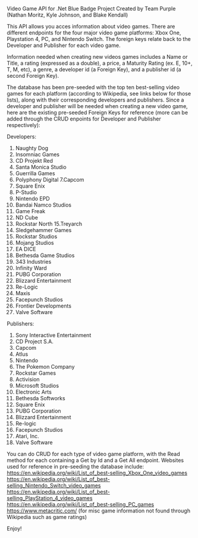Video Game API for .Net Blue Badge Project 
Created by Team Purple (Nathan Moritz, Kyle Johnson, and Blake Kendall)

This API allows you acces information about video games. There are different endpoints for the four major video game platforms: Xbox One, Playstation 4, PC, and Nintendo Switch. The foreign keys relate back to the Developer and Publisher for each video game.

Information needed when creating new videos games includes a Name or Title, a rating (expressed as a double), a price, a Maturity Rating (ex. E, 10+, T, M, etc), a genre, a developer id (a Foreign Key), and a publisher id (a second Foreign Key).

The database has been pre-seeded with the top ten best-selling video games for each platform (according to Wikipedia, see links below for those lists), along with their corresponding developers and publishers. Since a developer and publisher will be needed when creating a new video game, here are the existing pre-seeded Foreign Keys for reference (more can be added through the CRUD enpoints for Developer and Publisher respectively):

Developers:
1. Naughty Dog 
2. Insomniac Games 
3. CD Projekt Red 
4. Santa Monica Studio 
5. Guerrilla Games 
6. Polyphony Digital 
7.Capcom 
8. Square Enix 
9. P-Studio 
10. Nintendo EPD 
11. Bandai Namco Studios 
12. Game Freak
13. ND Cube 
14. Rockstar North 
15.Treyarch 
16. Sledgehammer Games  
17. Rockstar Studios 
18. Mojang Studios
19. EA DICE 
20. Bethesda Game Studios
21. 343 Industries 
22. Infinity Ward 
23. PUBG Corporation
24. Blizzard Entertainment
25. Re-Logic
26. Maxis
27. Facepunch Studios
28. Frontier Developments
29. Valve Software

Publishers:
1. Sony Interactive Entertainment
2. CD Project S.A. 
3. Capcom 
4. Atlus 
5. Nintendo
6. The Pokemon Company
7. Rockstar Games 
8. Activision 
9. Microsoft Studios 
10. Electronic Arts 
11. Bethesda Softworks 
12. Square Enix
13. PUBG Corporation
14. Blizzard Entertainment
15. Re-logic
16. Facepunch Studios
17. Atari, Inc.
18. Valve Software

You can do CRUD for each type of video game platform, with the Read method for each containing a Get by Id and a Get All endpoint. 
Websites used for reference in pre-seeding the database include:
https://en.wikipedia.org/wiki/List_of_best-selling_Xbox_One_video_games
https://en.wikipedia.org/wiki/List_of_best-selling_Nintendo_Switch_video_games
https://en.wikipedia.org/wiki/List_of_best-selling_PlayStation_4_video_games
https://en.wikipedia.org/wiki/List_of_best-selling_PC_games
https://www.metacritic.com/ (for misc game information not found through Wikipedia such as game ratings)

Enjoy!


